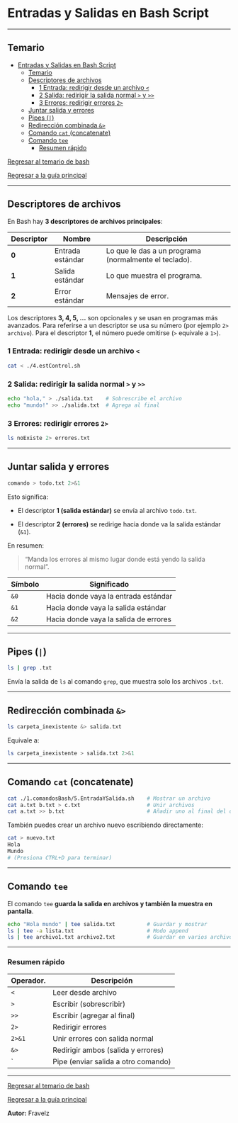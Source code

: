 # Entradas y Salidas en Bash Script

---

## Temario

- [Entradas y Salidas en Bash Script](#entradas-y-salidas-en-bash-script)
  - [Temario](#temario)
  - [Descriptores de archivos](#descriptores-de-archivos)
    - [1 Entrada: redirigir desde un archivo `<`](#1-entrada-redirigir-desde-un-archivo-)
    - [2 Salida: redirigir la salida normal `>` y `>>`](#2-salida-redirigir-la-salida-normal--y-)
    - [3 Errores: redirigir errores `2>`](#3-errores-redirigir-errores-2)
  - [Juntar salida y errores](#juntar-salida-y-errores)
  - [Pipes (`|`)](#pipes-)
  - [Redirección combinada `&>`](#redirección-combinada-)
  - [Comando `cat` (concatenate)](#comando-cat-concatenate)
  - [Comando `tee`](#comando-tee)
    - [Resumen rápido](#resumen-rápido)

[Regresar al temario de bash](./../_temarioBash.md#básico)

[Regresar a la guía principal](./../readme.md#3-bash-script)

---

## Descriptores de archivos

En Bash hay **3 descriptores de archivos principales**:

| Descriptor | Nombre           | Descripción                                           |
| ---------- | ---------------- | ----------------------------------------------------- |
| **0**      | Entrada estándar | Lo que le das a un programa (normalmente el teclado). |
| **1**      | Salida estándar  | Lo que muestra el programa.                           |
| **2**      | Error estándar   | Mensajes de error.                                    |

Los descriptores **3, 4, 5, ...** son opcionales y se usan en programas más avanzados. Para referirse a un descriptor se usa su número (por ejemplo `2> archivo`). Para el descriptor **1**, el número puede omitirse (`>` equivale a `1>`).

### 1 Entrada: redirigir desde un archivo `<`

``` bash
cat < ./4.estControl.sh
````

### 2 Salida: redirigir la salida normal `>` y `>>`

``` bash
echo "hola," > ./salida.txt    # Sobrescribe el archivo
echo "mundo!" >> ./salida.txt  # Agrega al final
```

### 3 Errores: redirigir errores `2>`

``` bash
ls noExiste 2> errores.txt
```

---

## Juntar salida y errores

``` bash
comando > todo.txt 2>&1
```

Esto significa:

- El descriptor **1 (salida estándar)** se envía al archivo `todo.txt`.

- El descriptor **2 (errores)** se redirige hacia donde va la salida estándar (`&1`).

En resumen:

> “Manda los errores al mismo lugar donde está yendo la salida normal”.

| Símbolo | Significado                           |
| ------- | ------------------------------------- |
| `&0`    | Hacia donde vaya la entrada estándar  |
| `&1`    | Hacia donde vaya la salida estándar   |
| `&2`    | Hacia donde vaya la salida de errores |

---

## Pipes (`|`)

``` bash
ls | grep .txt
```

Envía la salida de `ls` al comando `grep`, que muestra solo los archivos `.txt`.

---

## Redirección combinada `&>`

``` bash
ls carpeta_inexistente &> salida.txt
```

Equivale a:

``` bash
ls carpeta_inexistente > salida.txt 2>&1
```

---

## Comando `cat` (concatenate)

``` bash
cat ./1.comandosBash/5.EntradaYSalida.sh    # Mostrar un archivo
cat a.txt b.txt > c.txt                     # Unir archivos
cat a.txt >> b.txt                          # Añadir uno al final del otro
```

También puedes crear un archivo nuevo escribiendo directamente:

``` bash
cat > nuevo.txt
Hola
Mundo
# (Presiona CTRL+D para terminar)
```

---

## Comando `tee`

El comando `tee` **guarda la salida en archivos y también la muestra en pantalla**.

``` bash
echo "Hola mundo" | tee salida.txt          # Guardar y mostrar
ls | tee -a lista.txt                       # Modo append
ls | tee archivo1.txt archivo2.txt          # Guardar en varios archivos
```

---

### Resumen rápido

| Operador.| Descripción                         |
| -------- | ----------------------------------- |
| `<`      | Leer desde archivo                  |
| `>`      | Escribir (sobrescribir)             |
| `>>`     | Escribir (agregar al final)         |
| `2>`     | Redirigir errores                   |
| `2>&1`   | Unir errores con salida normal      |
| `&>`     | Redirigir ambos (salida y errores)  |
| `        | Pipe (enviar salida a otro comando) |

---

[Regresar al temario de bash](./../_temarioBash.md#básico)

[Regresar a la guía principal](./../readme.md#3-bash-script)

**Autor:** Fravelz
